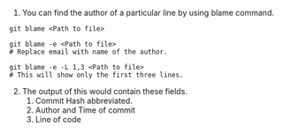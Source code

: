 1. You can find the author of a particular line by using blame command.
``` shell
git blame <Path to file>

git blame -e <Path to file>
# Replace email with name of the author.

git blame -e -L 1,3 <Path to file>
# This will show only the first three lines.
```
2. The output of this would contain these fields.
	1. Commit Hash abbreviated.
	2. Author and Time of commit
	3. Line of code